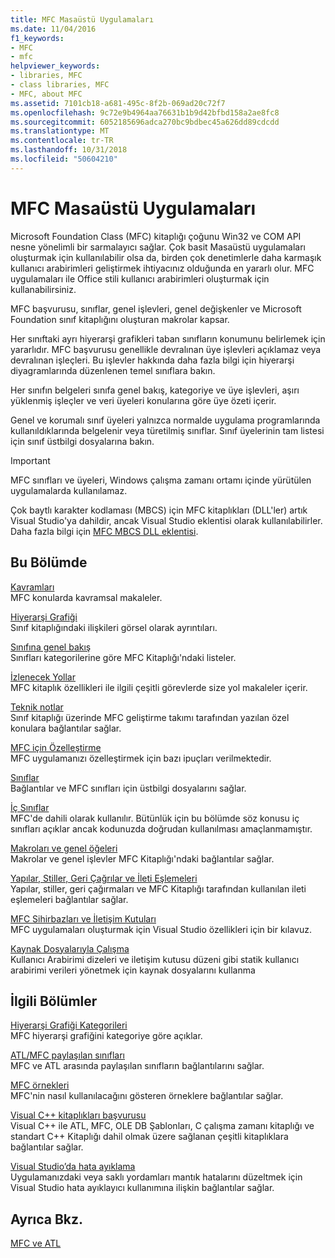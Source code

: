 ```yaml
---
title: MFC Masaüstü Uygulamaları
ms.date: 11/04/2016
f1_keywords:
- MFC
- mfc
helpviewer_keywords:
- libraries, MFC
- class libraries, MFC
- MFC, about MFC
ms.assetid: 7101cb18-a681-495c-8f2b-069ad20c72f7
ms.openlocfilehash: 9c72e9b4964aa76631b1b9d42bfbd158a2ae8fc8
ms.sourcegitcommit: 6052185696adca270bc9bdbec45a626dd89cdcdd
ms.translationtype: MT
ms.contentlocale: tr-TR
ms.lasthandoff: 10/31/2018
ms.locfileid: "50604210"
---
```

# <a name="mfc-desktop-applications"></a>MFC Masaüstü Uygulamaları

Microsoft Foundation Class (MFC) kitaplığı çoğunu Win32 ve COM API nesne yönelimli bir sarmalayıcı sağlar. Çok basit Masaüstü uygulamaları oluşturmak için kullanılabilir olsa da, birden çok denetimlerle daha karmaşık kullanıcı arabirimleri geliştirmek ihtiyacınız olduğunda en yararlı olur. MFC uygulamaları ile Office stili kullanıcı arabirimleri oluşturmak için kullanabilirsiniz.

MFC başvurusu, sınıflar, genel işlevleri, genel değişkenler ve Microsoft Foundation sınıf kitaplığını oluşturan makrolar kapsar.

Her sınıftaki ayrı hiyerarşi grafikleri taban sınıfların konumunu belirlemek için yararlıdır. MFC başvurusu genellikle devralınan üye işlevleri açıklamaz veya devralınan işleçleri. Bu işlevler hakkında daha fazla bilgi için hiyerarşi diyagramlarında düzenlenen temel sınıflara bakın.

Her sınıfın belgeleri sınıfa genel bakış, kategoriye ve üye işlevleri, aşırı yüklenmiş işleçler ve veri üyeleri konularına göre üye özeti içerir.

Genel ve korumalı sınıf üyeleri yalnızca normalde uygulama programlarında kullanıldıklarında belgelenir veya türetilmiş sınıflar. Sınıf üyelerinin tam listesi için sınıf üstbilgi dosyalarına bakın.

> [!IMPORTANT]
>  MFC sınıfları ve üyeleri, Windows çalışma zamanı ortamı içinde yürütülen uygulamalarda kullanılamaz.
>
>  Çok baytlı karakter kodlaması (MBCS) için MFC kitaplıkları (DLL'ler) artık Visual Studio'ya dahildir, ancak Visual Studio eklentisi olarak kullanılabilirler. Daha fazla bilgi için [MFC MBCS DLL eklentisi](mfc-mbcs-dll-add-on.md).

## <a name="in-this-section"></a>Bu Bölümde

[Kavramları](mfc-concepts.md)<br/>
MFC konularda kavramsal makaleler.

[Hiyerarşi Grafiği](hierarchy-chart.md)<br/>
Sınıf kitaplığındaki ilişkileri görsel olarak ayrıntıları.

[Sınıfına genel bakış](class-library-overview.md)<br/>
Sınıfları kategorilerine göre MFC Kitaplığı'ndaki listeler.

[İzlenecek Yollar](walkthroughs-mfc.md)<br/>
MFC kitaplık özellikleri ile ilgili çeşitli görevlerde size yol makaleler içerir.

[Teknik notlar](mfc-technical-notes.md)<br/>
Sınıf kitaplığı üzerinde MFC geliştirme takımı tarafından yazılan özel konulara bağlantılar sağlar.

[MFC için Özelleştirme](customization-for-mfc.md)<br/>
MFC uygulamanızı özelleştirmek için bazı ipuçları verilmektedir.

[Sınıflar](reference/mfc-classes.md)<br/>
Bağlantılar ve MFC sınıfları için üstbilgi dosyalarını sağlar.

[İç Sınıflar](reference/internal-classes.md)<br/>
MFC'de dahili olarak kullanılır. Bütünlük için bu bölümde söz konusu iç sınıfları açıklar ancak kodunuzda doğrudan kullanılması amaçlanmamıştır.

[Makroları ve genel öğeleri](reference/mfc-macros-and-globals.md)<br/>
Makrolar ve genel işlevler MFC Kitaplığı'ndaki bağlantılar sağlar.

[Yapılar, Stiller, Geri Çağrılar ve İleti Eşlemeleri](reference/structures-styles-callbacks-and-message-maps.md)<br/>
Yapılar, stiller, geri çağırmaları ve MFC Kitaplığı tarafından kullanılan ileti eşlemeleri bağlantılar sağlar.

[MFC Sihirbazları ve İletişim Kutuları](reference/mfc-wizards-and-dialog-boxes.md)<br/>
MFC uygulamaları oluşturmak için Visual Studio özellikleri için bir kılavuz.

[Kaynak Dosyalarıyla Çalışma](../windows/working-with-resource-files.md)<br/>
Kullanıcı Arabirimi dizeleri ve iletişim kutusu düzeni gibi statik kullanıcı arabirimi verileri yönetmek için kaynak dosyalarını kullanma

## <a name="related-sections"></a>İlgili Bölümler

[Hiyerarşi Grafiği Kategorileri](hierarchy-chart-categories.md)<br/>
MFC hiyerarşi grafiğini kategoriye göre açıklar.

[ATL/MFC paylaşılan sınıfları](../atl-mfc-shared/atl-mfc-shared-classes.md)<br/>
MFC ve ATL arasında paylaşılan sınıfların bağlantılarını sağlar.

[MFC örnekleri](../visual-cpp-samples.md)<br/>
MFC'nin nasıl kullanılacağını gösteren örneklere bağlantılar sağlar.

[Visual C++ kitaplıkları başvurusu](../standard-library/cpp-standard-library-reference.md)<br/>
Visual C++ ile ATL, MFC, OLE DB Şablonları, C çalışma zamanı kitaplığı ve standart C++ Kitaplığı dahil olmak üzere sağlanan çeşitli kitaplıklara bağlantılar sağlar.

[Visual Studio’da hata ayıklama](/visualstudio/debugger/debugging-in-visual-studio.md)<br/>
Uygulamanızdaki veya saklı yordamları mantık hatalarını düzeltmek için Visual Studio hata ayıklayıcı kullanımına ilişkin bağlantılar sağlar.

## <a name="see-also"></a>Ayrıca Bkz.

[MFC ve ATL](mfc-and-atl.md)
